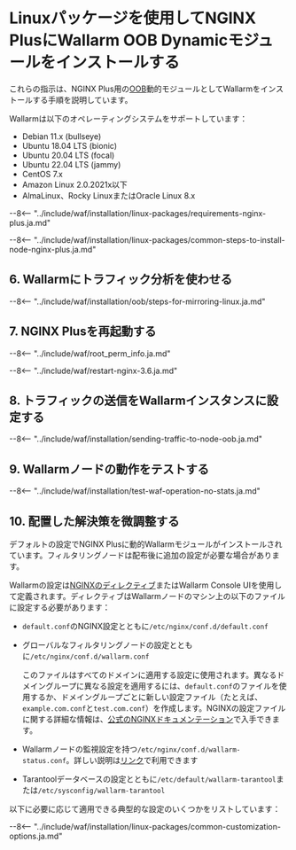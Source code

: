 [img-wl-console-users]: ../../../../images/check-user-no-2fa.png
[wallarm-status-instr]: ../../../../admin-en/configure-statistics-service.ja.md
[memory-instr]: ../../../../admin-en/configuration-guides/allocate-resources-for-node.ja.md
[waf-directives-instr]: ../../../../admin-en/configure-parameters-en.ja.md
[ptrav-attack-docs]: ../../../../attacks-vulns-list.ja.md#path-traversal
[attacks-in-ui-image]: ../../../../images/admin-guides/test-attacks-quickstart.png
[waf-mode-instr]: ../../../../admin-en/configure-wallarm-mode.ja.md
[logging-instr]: ../../../../admin-en/configure-logging.ja.md
[proxy-balancer-instr]: ../../../../admin-en/using-proxy-or-balancer-en.ja.md
[process-time-limit-instr]: ../../../../admin-en/configure-parameters-en.ja.md#wallarm_process_time_limit
[configure-selinux-instr]: ../../../../admin-en/configure-selinux.ja.md
[configure-proxy-balancer-instr]: ../../../../admin-en/configuration-guides/access-to-wallarm-api-via-proxy.ja.md
[update-instr]: ../../../../updating-migrating/nginx-modules.ja.md
[install-postanalytics-docs]: ../../../../admin-en/installation-postanalytics-en.ja.md
[dynamic-dns-resolution-nginx]: ../../../../admin-en/configure-dynamic-dns-resolution-nginx.ja.md
[waf-mode-recommendations]: ../../../../about-wallarm/deployment-best-practices.ja.md#follow-recommended-onboarding-steps
[ip-lists-docs]: ../../../../user-guides/ip-lists/overview.ja.md
[versioning-policy]: ../../../../updating-migrating/versioning-policy.ja.md#version-list
[install-postanalytics-instr]: ../../../../admin-en/installation-postanalytics-en.ja.md
[img-node-with-several-instances]: ../../../../images/user-guides/nodes/wallarm-node-with-two-instances.png
[img-create-wallarm-node]: ../../../../images/user-guides/nodes/create-cloud-node.png
[nginx-custom]: ../../../custom/custom-nginx-version.ja.md
[node-token]: ../../../../quickstart.ja.md#deploy-the-wallarm-filtering-node
[api-token]: ../../../../user-guides/settings/api-tokens.ja.md
[wallarm-token-types]: ../../../../user-guides/nodes/nodes.ja.md#api-and-node-tokens-for-node-creation
[platform]: ../../../../installation/supported-deployment-options.ja.md
[oob-advantages-limitations]: ../../overview.ja.md#advantages-and-limitations
[web-server-mirroring-examples]: ../overview.ja.md#examples-of-web-server-configuration-for-traffic-mirroring
[img-grouped-nodes]: ../../../../images/user-guides/nodes/grouped-nodes.png

# Linuxパッケージを使用してNGINX PlusにWallarm OOB Dynamicモジュールをインストールする

これらの指示は、NGINX Plus用の[OOB](../overview.ja.md)動的モジュールとしてWallarmをインストールする手順を説明しています。

Wallarmは以下のオペレーティングシステムをサポートしています：

* Debian 11.x (bullseye)
* Ubuntu 18.04 LTS (bionic)
* Ubuntu 20.04 LTS (focal)
* Ubuntu 22.04 LTS (jammy)
* CentOS 7.x
* Amazon Linux 2.0.2021x以下
* AlmaLinux、Rocky LinuxまたはOracle Linux 8.x

--8<-- "../include/waf/installation/linux-packages/requirements-nginx-plus.ja.md"

--8<-- "../include/waf/installation/linux-packages/common-steps-to-install-node-nginx-plus.ja.md"

## 6. Wallarmにトラフィック分析を使わせる

--8<-- "../include/waf/installation/oob/steps-for-mirroring-linux.ja.md"

## 7. NGINX Plusを再起動する

--8<-- "../include/waf/root_perm_info.ja.md"

--8<-- "../include/waf/restart-nginx-3.6.ja.md"

## 8. トラフィックの送信をWallarmインスタンスに設定する

--8<-- "../include/waf/installation/sending-traffic-to-node-oob.ja.md"

## 9. Wallarmノードの動作をテストする

--8<-- "../include/waf/installation/test-waf-operation-no-stats.ja.md"

## 10. 配置した解決策を微調整する

デフォルトの設定でNGINX Plusに動的Wallarmモジュールがインストールされています。フィルタリングノードは配布後に追加の設定が必要な場合があります。

Wallarmの設定は[NGINXのディレクティブ](../../../../admin-en/configure-parameters-en.ja.md)またはWallarm Console UIを使用して定義されます。ディレクティブはWallarmノードのマシン上の以下のファイルに設定する必要があります：

* `default.conf`のNGINX設定とともに`/etc/nginx/conf.d/default.conf`
* グローバルなフィルタリングノードの設定とともに`/etc/nginx/conf.d/wallarm.conf`

    このファイルはすべてのドメインに適用する設定に使用されます。異なるドメイングループに異なる設定を適用するには、`default.conf`のファイルを使用するか、ドメイングループごとに新しい設定ファイル（たとえば、`example.com.conf`と`test.com.conf`）を作成します。NGINXの設定ファイルに関する詳細な情報は、[公式のNGINXドキュメンテーション](https://nginx.org/en/docs/beginners_guide.html)で入手できます。
* Wallarmノードの監視設定を持つ`/etc/nginx/conf.d/wallarm-status.conf`。詳しい説明は[リンク][wallarm-status-instr]で利用できます
* Tarantoolデータベースの設定とともに`/etc/default/wallarm-tarantool`または`/etc/sysconfig/wallarm-tarantool`

以下に必要に応じて適用できる典型的な設定のいくつかをリストしています：

--8<-- "../include/waf/installation/linux-packages/common-customization-options.ja.md"
